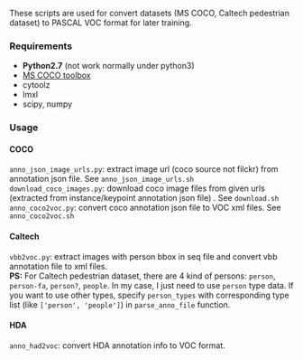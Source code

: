 These scripts are used for convert datasets (MS COCO, Caltech pedestrian dataset) to PASCAL VOC format for later training.

### Requirements
- **Python2.7** (not work normally under python3)
- [MS COCO toolbox](https://github.com/pdollar/coco)
- cytoolz
- lmxl
- scipy, numpy

### Usage
#### COCO
`anno_json_image_urls.py`: extract image url (coco source not filckr) from annotation json file. See `anno_json_image_urls.sh` <br>
`download_coco_images.py`: download coco image files from given urls (extracted from instance/keypoint annotation json file) . See `download.sh`<br>
`anno_coco2voc.py`: convert coco annotation json file to VOC xml files. See `anno_coco2voc.sh` <br>
#### Caltech
`vbb2voc.py`: extract images with person bbox in seq file and convert vbb annotation file to xml files. <br>
**PS:** For Caltech pedestrian dataset, there are 4 kind of persons: `person`, `person-fa`, `person?`, `people`.
In my case, I just need to use `person` type data. If you want to use other types, specify `person_types` with
corresponding type list (like `['person', 'people']`) in `parse_anno_file` function.
#### HDA
`anno_had2voc`: convert HDA annotation info to VOC format.


